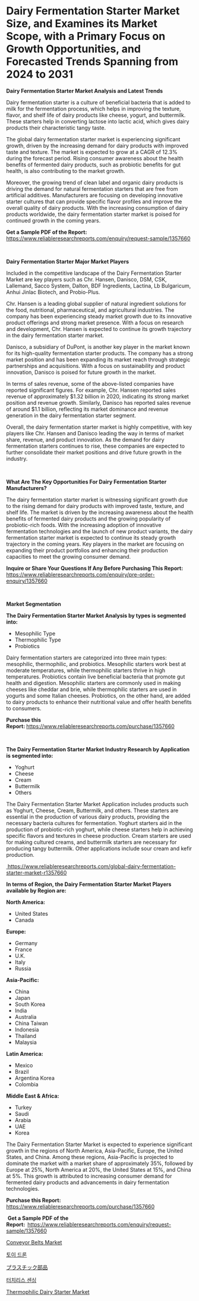 <p><h1>Dairy Fermentation Starter Market Size, and Examines its Market Scope, with a Primary Focus on Growth Opportunities, and Forecasted Trends Spanning from 2024 to 2031</h1></p><p><strong>Dairy Fermentation Starter Market Analysis and Latest Trends</strong></p>
<p><p>Dairy fermentation starter is a culture of beneficial bacteria that is added to milk for the fermentation process, which helps in improving the texture, flavor, and shelf life of dairy products like cheese, yogurt, and buttermilk. These starters help in converting lactose into lactic acid, which gives dairy products their characteristic tangy taste.</p><p>The global dairy fermentation starter market is experiencing significant growth, driven by the increasing demand for dairy products with improved taste and texture. The market is expected to grow at a CAGR of 12.3% during the forecast period. Rising consumer awareness about the health benefits of fermented dairy products, such as probiotic benefits for gut health, is also contributing to the market growth.</p><p>Moreover, the growing trend of clean label and organic dairy products is driving the demand for natural fermentation starters that are free from artificial additives. Manufacturers are focusing on developing innovative starter cultures that can provide specific flavor profiles and improve the overall quality of dairy products. With the increasing consumption of dairy products worldwide, the dairy fermentation starter market is poised for continued growth in the coming years.</p></p>
<p><strong>Get a Sample PDF of the Report:&nbsp;</strong> <a href="https://www.reliableresearchreports.com/enquiry/request-sample/1357660">https://www.reliableresearchreports.com/enquiry/request-sample/1357660</a></p>
<p>&nbsp;</p>
<p><strong>Dairy Fermentation Starter Major Market Players</strong></p>
<p><p>Included in the competitive landscape of the Dairy Fermentation Starter Market are key players such as Chr. Hansen, Danisco, DSM, CSK, Lallemand, Sacco System, Dalton, BDF Ingredients, Lactina, Lb Bulgaricum, Anhui Jinlac Biotech, and Probio-Plus. </p><p>Chr. Hansen is a leading global supplier of natural ingredient solutions for the food, nutritional, pharmaceutical, and agricultural industries. The company has been experiencing steady market growth due to its innovative product offerings and strong market presence. With a focus on research and development, Chr. Hansen is expected to continue its growth trajectory in the dairy fermentation starter market.</p><p>Danisco, a subsidiary of DuPont, is another key player in the market known for its high-quality fermentation starter products. The company has a strong market position and has been expanding its market reach through strategic partnerships and acquisitions. With a focus on sustainability and product innovation, Danisco is poised for future growth in the market.</p><p>In terms of sales revenue, some of the above-listed companies have reported significant figures. For example, Chr. Hansen reported sales revenue of approximately $1.32 billion in 2020, indicating its strong market position and revenue growth. Similarly, Danisco has reported sales revenue of around $1.1 billion, reflecting its market dominance and revenue generation in the dairy fermentation starter segment.</p><p>Overall, the dairy fermentation starter market is highly competitive, with key players like Chr. Hansen and Danisco leading the way in terms of market share, revenue, and product innovation. As the demand for dairy fermentation starters continues to rise, these companies are expected to further consolidate their market positions and drive future growth in the industry.</p></p>
<p>&nbsp;</p>
<p><strong>What Are The Key Opportunities For Dairy Fermentation Starter Manufacturers?</strong></p>
<p><p>The dairy fermentation starter market is witnessing significant growth due to the rising demand for dairy products with improved taste, texture, and shelf life. The market is driven by the increasing awareness about the health benefits of fermented dairy products and the growing popularity of probiotic-rich foods. With the increasing adoption of innovative fermentation technologies and the launch of new product variants, the dairy fermentation starter market is expected to continue its steady growth trajectory in the coming years. Key players in the market are focusing on expanding their product portfolios and enhancing their production capacities to meet the growing consumer demand.</p></p>
<p><strong>Inquire or Share Your Questions If Any Before Purchasing This Report:</strong> <a href="https://www.reliableresearchreports.com/enquiry/pre-order-enquiry/1357660">https://www.reliableresearchreports.com/enquiry/pre-order-enquiry/1357660</a></p>
<p>&nbsp;</p>
<p><strong>Market Segmentation</strong></p>
<p><strong>The Dairy Fermentation Starter Market Analysis by types is segmented into:</strong></p>
<p><ul><li>Mesophilic Type</li><li>Thermophilic Type</li><li>Probiotics</li></ul></p>
<p><p>Dairy fermentation starters are categorized into three main types: mesophilic, thermophilic, and probiotics. Mesophilic starters work best at moderate temperatures, while thermophilic starters thrive in high temperatures. Probiotics contain live beneficial bacteria that promote gut health and digestion. Mesophilic starters are commonly used in making cheeses like cheddar and brie, while thermophilic starters are used in yogurts and some Italian cheeses. Probiotics, on the other hand, are added to dairy products to enhance their nutritional value and offer health benefits to consumers.</p></p>
<p><strong>Purchase this Report:&nbsp;</strong><a href="https://www.reliableresearchreports.com/purchase/1357660">https://www.reliableresearchreports.com/purchase/1357660</a></p>
<p>&nbsp;</p>
<p><strong>The Dairy Fermentation Starter Market Industry Research by Application is segmented into:</strong></p>
<p><ul><li>Yoghurt</li><li>Cheese</li><li>Cream</li><li>Buttermilk</li><li>Others</li></ul></p>
<p><p>The Dairy Fermentation Starter Market Application includes products such as Yoghurt, Cheese, Cream, Buttermilk, and others. These starters are essential in the production of various dairy products, providing the necessary bacteria cultures for fermentation. Yoghurt starters aid in the production of probiotic-rich yoghurt, while cheese starters help in achieving specific flavors and textures in cheese production. Cream starters are used for making cultured creams, and buttermilk starters are necessary for producing tangy buttermilk. Other applications include sour cream and kefir production.</p></p>
<p><a href="https://www.reliableresearchreports.com/global-dairy-fermentation-starter-market-r1357660">&nbsp;https://www.reliableresearchreports.com/global-dairy-fermentation-starter-market-r1357660</a></p>
<p><strong>In terms of Region, the Dairy Fermentation Starter Market Players available by Region are:</strong></p>
<p>
    <p> <strong> North America: </strong>
        <ul>
            <li>United States</li>
            <li>Canada</li>
        </ul>
        </p> 
    <p> <strong> Europe: </strong>
        <ul>
            <li>Germany</li>
            <li>France</li>
            <li>U.K.</li>
            <li>Italy</li>
            <li>Russia</li>
        </ul>
        </p> 
    <p> <strong> Asia-Pacific: </strong>
        <ul>
            <li>China</li>
            <li>Japan</li>
            <li>South Korea</li>
            <li>India</li>
            <li>Australia</li>
            <li>China Taiwan</li>
            <li>Indonesia</li>
            <li>Thailand</li>
            <li>Malaysia</li>
        </ul>
        </p> 
    <p> <strong> Latin America: </strong>
        <ul>
            <li>Mexico</li>
            <li>Brazil</li>
            <li>Argentina Korea</li>
            <li>Colombia</li>
        </ul>
        </p> 
    <p> <strong> Middle East & Africa: </strong>
        <ul>
            <li>Turkey</li>
            <li>Saudi</li>
            <li>Arabia</li>
            <li>UAE</li>
            <li>Korea</li>
        </ul>
    </p>
    </p>
<p><p>The Dairy Fermentation Starter Market is expected to experience significant growth in the regions of North America, Asia-Pacific, Europe, the United States, and China. Among these regions, Asia-Pacific is projected to dominate the market with a market share of approximately 35%, followed by Europe at 25%, North America at 20%, the United States at 15%, and China at 5%. This growth is attributed to increasing consumer demand for fermented dairy products and advancements in dairy fermentation technologies.</p></p>
<p><strong>Purchase this Report: </strong><a href="https://www.reliableresearchreports.com/purchase/1357660">https://www.reliableresearchreports.com/purchase/1357660</a></p>
<p>&nbsp;<strong>Get a Sample PDF of the Report:&nbsp;&nbsp;</strong><a href="https://www.reliableresearchreports.com/enquiry/request-sample/1357660">https://www.reliableresearchreports.com/enquiry/request-sample/1357660</a></p>
<p><strong></strong></p>
<p><p><a href="https://issuu.com/reportprime-2/docs/conveyor-belts-market-size-2030.pptx">Conveyor Belts Market</a></p><p><a href="https://github.com/TobyKub4685/Market-Research-Report-List-1/blob/main/189239717970.md">토이 드론</a></p><p><a href="https://github.com/nxboeu02965442/Market-Research-Report-List-1/blob/main/197813219457.md">プラスチック部品</a></p><p><a href="https://github.com/mpodehpw07370073/Market-Research-Report-List-1/blob/main/700029717969.md">터치리스 센싱</a></p><p><a href="https://github.com/juniordelafrance/Market-Research-Report-List-2/blob/main/thermophilic-dairy-starter-market.md">Thermophilic Dairy Starter Market</a></p></p>